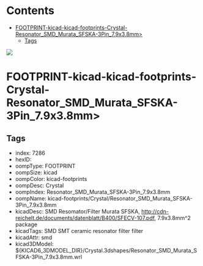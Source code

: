 



Contents
========

* [FOOTPRINT-kicad-kicad-footprints-Crystal-Resonator_SMD_Murata_SFSKA-3Pin_7.9x3.8mm>](#footprint-kicad-kicad-footprints-crystal-resonator_smd_murata_sfska-3pin_79x38mm)
	* [Tags](#tags)
  
![][im]
# FOOTPRINT-kicad-kicad-footprints-Crystal-Resonator_SMD_Murata_SFSKA-3Pin_7.9x3.8mm>

## Tags

- index: 7286
- hexID: 
- oompType: FOOTPRINT
- oompSize: kicad
- oompColor: kicad-footprints
- oompDesc: Crystal
- oompIndex: Resonator_SMD_Murata_SFSKA-3Pin_7.9x3.8mm
- oompName: kicad-footprints/Crystal/Resonator_SMD_Murata_SFSKA-3Pin_7.9x3.8mm
- kicadDesc: SMD Resomator/Filter Murata SFSKA, http://cdn-reichelt.de/documents/datenblatt/B400/SFECV-107.pdf, 7.9x3.8mm^2 package
- kicadTags: SMD SMT ceramic resonator filter filter
- kicadAttr: smd
- kicad3DModel: ${KICAD6_3DMODEL_DIR}/Crystal.3dshapes/Resonator_SMD_Murata_SFSKA-3Pin_7.9x3.8mm.wrl



[im]: image.png
